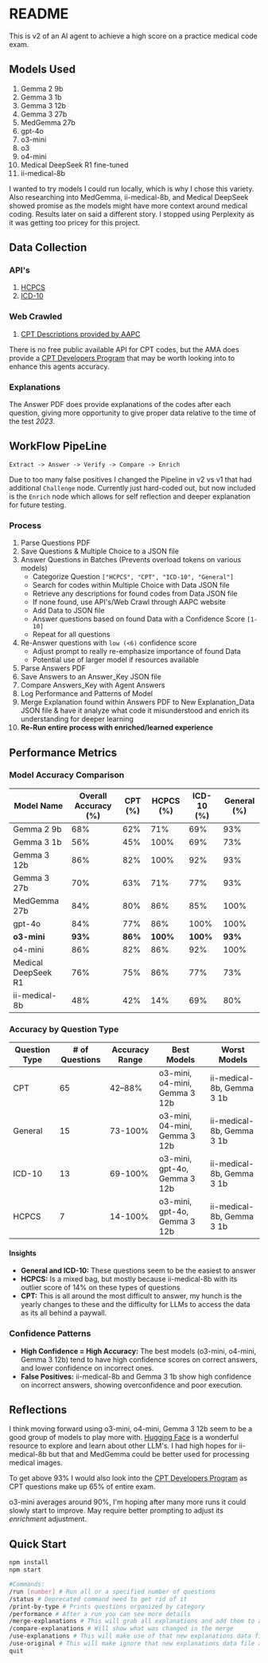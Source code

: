 # README

This is v2 of an AI agent to achieve a high score on a practice medical code exam.

## Models Used

1. Gemma 2 9b
2. Gemma 3 1b
3. Gemma 3 12b
4. Gemma 3 27b
5. MedGemma 27b
6. gpt-4o
7. o3-mini
8. o3
9. o4-mini
10. Medical DeepSeek R1 fine-tuned
11. ii-medical-8b

I wanted to try models I could run locally, which is why I chose this variety.
Also researching into MedGemma, ii-medical-8b, and Medical DeepSeek showed promise
as the models might have more context around medical coding. Results later on said
a different story. I stopped using Perplexity as it was getting too pricey for
this project.

## Data Collection

### API's

1. [HCPCS](https://clinicaltables.nlm.nih.gov/apidoc/hcpcs/v3/doc.html)
2. [ICD-10](https://clinicaltables.nlm.nih.gov/apidoc/icd10cm/v3/doc.html)


### Web Crawled

1. [CPT Descriptions provided by AAPC](https://www.aapc.com/codes/cpt-codes-range/)

There is no free public available API for CPT codes, but the AMA does provide a [CPT
Developers Program](https://platform.ama-assn.org/ama/#/dev-program) that may be
worth looking into to enhance this agents accuracy.

### Explanations

The Answer PDF does provide explanations of the codes after each question, giving
more opportunity to give proper data relative to the time of the test *2023*.

## WorkFlow PipeLine

`Extract -> Answer -> Verify -> Compare -> Enrich`

Due to too many false positives I changed the Pipeline in v2 vs v1 that had
additional `Challenge` node. Currently just hard-coded out, but now included
is the `Enrich` node which allows for self reflection and deeper explanation for
future testing.

### Process

1. Parse Questions PDF
2. Save Questions & Multiple Choice to a JSON file
3. Answer Questions in Batches (Prevents overload tokens on various models)
   * Categorize Question `["HCPCS", "CPT", "ICD-10", "General"]`
   * Search for codes within Multiple Choice with Data JSON file
   * Retrieve any descriptions for found codes from Data JSON file
   * If none found, use API's/Web Crawl through AAPC website
   * Add Data to JSON file
   * Answer questions based on found Data with a Confidence Score `[1-10]`
   * Repeat for all questions
4. Re-Answer questions with `low (<6)` confidence score
   * Adjust prompt to really re-emphasize importance of found Data
   * Potential use of larger model if resources available
5. Parse Answers PDF
6. Save Answers to an Answer_Key JSON file
7. Compare Answers_Key with Agent Answers
8. Log Performance and Patterns of Model
9. Merge Explanation found within Answers PDF to New Explanation_Data JSON file
& have it analyze what code it misunderstood and enrich its understanding for
deeper learning
10. **Re-Run entire process with enriched/learned experience**


## Performance Metrics

### Model Accuracy Comparison

| Model Name          | Overall Accuracy (%) | CPT (%) | HCPCS (%) | ICD-10 (%) | General (%) |
|---------------------|----------------------|---------|-----------|------------|-------------|
| Gemma 2 9b          | 68%                  | 62%     | 71%       | 69%        | 93%         |
| Gemma 3 1b          | 56%                  | 45%     | 100%      | 69%        | 73%         |
| Gemma 3 12b         | 86%                  | 82%     | 100%      | 92%        | 93%         |
| Gemma 3 27b         | 70%                  | 63%     | 71%       | 77%        | 93%         |
| MedGemma 27b        | 84%                  | 80%     | 86%       | 85%        | 100%        |
| gpt-4o              | 84%                  | 77%     | 86%       | 100%       | 100%        |
| **o3-mini**             | **93%**                  | **86%**     | **100%**      | **100%**        | **93%**         |
| o4-mini             | 86%                  | 82%     | 86%       | 92%        | 100%        |
| Medical DeepSeek R1 | 76%                  | 75%     | 86%       | 77%        | 73%         |
| ii-medical-8b       | 48%                  | 42%     | 14%       | 69%        | 80%         |

### Accuracy by Question Type

| Question Type | # of Questions | Accuracy Range | Best Models                   | Worst Models              |
|---------------|----------------|----------------|-------------------------------|---------------------------|
| CPT           | 65             | 42–88%         | o3-mini, o4-mini, Gemma 3 12b | ii-medical-8b, Gemma 3 1b |
| General       | 15             | 73-100%        | o3-mini, 04-mini, Gemma 3 12b | ii-medical-8b, Gemma 3 1b |
| ICD-10        | 13             | 69-100%        | o3-mini, gpt-4o, Gemma 3 12b  | ii-medical-8b, Gemma 3 1b |
| HCPCS         | 7              | 14-100%        | o3-mini, gpt-4o, Gemma 3 12b  | ii-medical-8b, Gemma 3 1b |


#### Insights

* **General and ICD-10:** These questions seem to be the easiest to answer
* **HCPCS:** Is a mixed bag, but mostly because ii-medical-8b with its outlier
score of 14% on these types of questions
* **CPT:** This is all around the most difficult to answer, my hunch is the yearly
changes to these and the difficulty for LLMs to access the data as its all behind
a paywall.

### Confidence Patterns

* **High Confidence = High Accuracy:** The best models (o3-mini, o4-mini, Gemma
3 12b) tend to have high confidence scores on correct answers, and lower confidence
on incorrect ones.
* **False Positives:** ii-medical-8b and Gemma 3 1b show high confidence on incorrect
answers, showing overconfidence and poor execution.

## Reflections

I think moving forward using o3-mini, o4-mini, Gemma 3 12b seem to be a good group
of models to play more with. [Hugging Face](https://huggingface.co/) is
a wonderful resource to explore and learn about other LLM's. I had high
hopes for ii-medical-8b but that and MedGemma could be better used for processing
medical images.

To get above 93% I would also look into the [CPT
Developers Program](https://platform.ama-assn.org/ama/#/dev-program) as CPT questions
make up 65% of entire exam.

o3-mini averages around 90%, I'm hoping after many more runs it could slowly start to improve. May require better prompting to adjust its *enrichment* adjustment.

## Quick Start

``` bash
npm install
npm start

#Commands:
/run [number] # Run all or a specified number of questions
/status # Deprecated command need to get rid of it
/print-by-type # Prints questions organized by category
/performance # After a run you can see more details
/merge-explanations # This will grab all explanations and add them to a new data file 
/compare-explanations # Will show what was changed in the merge
/use-explanations # This will make use of that new explanations data file 
/use-original # This will make ignore that new explanations data file and use the one without explanations
quit
```
